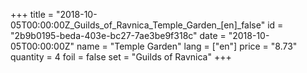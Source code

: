 +++
title = "2018-10-05T00:00:00Z_Guilds_of_Ravnica_Temple_Garden_[en]_false"
id = "2b9b0195-beda-403e-bc27-7ae3be9f318c"
date = "2018-10-05T00:00:00Z"
name = "Temple Garden"
lang = ["en"]
price = "8.73"
quantity = 4
foil = false
set = "Guilds of Ravnica"
+++
